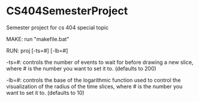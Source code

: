 # CS404SemesterProject
Semester project for cs 404 special topic

MAKE: run "makefile.bat"

RUN: proj [-ts=#] [-lb=#] <file to execute>

-ts=#: 	controls the number of events to wait for before drawing 
		a new slice, where # is the number you want to set it to.
		(defaults to 200)
		
-lb=#: 	controls the base of the logarithmic function used to control 
		the visualization of the radius of the time slices, where # 
		is the number you want to set it to.
		(defaults to 10)